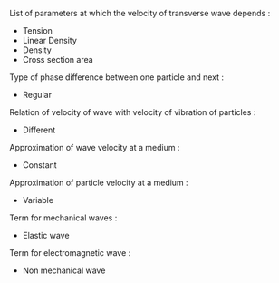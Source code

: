 List of parameters at which the velocity of transverse wave depends :
- Tension
- Linear Density
- Density
- Cross section area

Type of phase difference between one particle and next :
- Regular

Relation of velocity of wave with velocity of vibration of particles :
- Different

Approximation of wave velocity at a medium :
- Constant

Approximation of particle velocity at a medium :
- Variable

Term for mechanical waves :
- Elastic wave

Term for electromagnetic wave :
- Non mechanical wave


